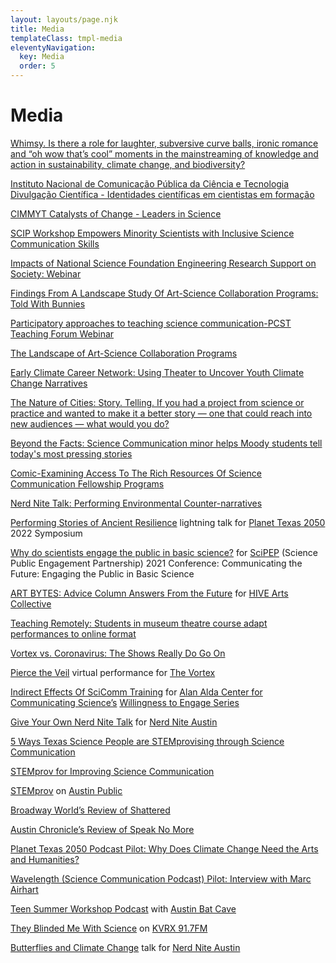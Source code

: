 ```yaml
---
layout: layouts/page.njk
title: Media
templateClass: tmpl-media
eleventyNavigation:
  key: Media
  order: 5
---
```

# Media

[Whimsy. Is there a role for laughter, subversive curve balls, ironic romance and “oh wow that’s cool” moments in the mainstreaming of knowledge and action in sustainability, climate change, and biodiversity?](https://www.thenatureofcities.com/2024/11/15/whimsy-is-there-a-role-for-laughter-subversive-curve-balls-ironic-romance-and-oh-wow-thats-cool-moments-in-the-mainstreaming-of-knowledge-and-action-in-sustainability-cl/)

[Instituto Nacional de Comunicação Pública da Ciência e Tecnologia Divulgação Científica - Identidades científicas em cientistas em formação](https://www.youtube.com/watch?v=ko_yHp6-JCA&ab_channel=INCT-CPCTDivulga%C3%A7%C3%A3oCient%C3%ADfica)

[CIMMYT Catalysts of Change - Leaders in Science](https://www.youtube.com/watch?v=IAoFWnCplxI&ab_channel=CIMMYTWebCast)

[SCIP Workshop Empowers Minority Scientists with Inclusive Science Communication Skills](https://knightcenter.jrn.msu.edu/2024/07/26/scip-workshop-empowers-minority-scientists-with-inclusive-science-communication-skills/)

[Impacts of National Science Foundation Engineering Research Support on Society: Webinar](https://www.youtube.com/watch?v=l2yC10_Vyf4&ab_channel=NationalAcademyofEngineering)

[Findings From A Landscape Study Of Art-Science Collaboration Programs: Told With Bunnies](https://aldacenter.org/commcms/alda-center/thelink/posts/art_science_by_bunnies.php)

[Participatory approaches to teaching science communication-PCST Teaching Forum Webinar](https://www.youtube.com/watch?v=fI6u_R9ckks&ab_channel=PCSTNetwork)

[The Landscape of Art-Science Collaboration Programs](https://mediaengagement.org/research/landscape-of-art-science-collaboration-programs/)

[Early Climate Career Network: Using Theater to Uncover Youth Climate Change Narratives](https://earlycareerclimate.wordpress.com/2023/07/25/using-theater-to-uncover-youth-climate-change-narratives/)

[The Nature of Cities: Story. Telling. If you had a project from science or practice and wanted to make it a better story — one that could reach into new audiences — what would you do?](https://www.thenatureofcities.com/2023/07/31/story-telling-if-you-had-a-project-from-science-or-practice-and-wanted-to-make-it-a-better-story-one-that-could-reach-into-new-audiences-what-would-you-do/)

[Beyond the Facts: Science Communication minor helps Moody students tell today's most pressing stories](https://moody.utexas.edu/news/beyond-the-facts)

[Comic-Examining Access To The Rich Resources Of Science Communication Fellowship Programs](https://www.stonybrook.edu/commcms/alda-center/thelink/posts/nic_bennet_fellowships.php)

[Nerd Nite Talk: Performing Environmental Counter-narratives](https://www.youtube.com/watch?v=ITBIBOrQack&ab_channel=NerdNiteAustin)

[Performing Stories of Ancient Resilience](https://www.youtube.com/clip/Ugkx_ogKxA7BFKJ-XND3yXnWuXeTRLmdR3V4) lightning talk for [Planet Texas 2050](https://bridgingbarriers.utexas.edu/planet-texas-2050) 2022 Symposium

[Why do scientists engage the public in basic science?](https://www.youtube.com/watch?v=PexDZEll2TE&list=PLX-OjlVs8NUIZUATtVnnAj5aDuoNrgJ06&index=16&ab_channel=SciPEP) for [SciPEP](https://scipep.org/) (Science Public Engagement Partnership) 2021 Conference: Communicating the Future: Engaging the Public in Basic Science

[ART BYTES: Advice Column Answers From the Future](https://www.hivearts.org/blog/art-bytes-nichole-bennett) for [HIVE Arts Collective](https://www.hivearts.org/)

[Teaching Remotely: Students in museum theatre course adapt performances to online format](https://finearts.utexas.edu/news/teaching-remotely-students-museum-theatre-course-adapt-performances-online-format)

[Vortex vs. Coronavirus: The Shows Really Do Go On](https://www.austinchronicle.com/daily/arts/2020-09-24/vortex-vs-coronavirus-the-shows-really-do-go-on/)

[Pierce the Veil](https://www.facebook.com/watch/live/?ref=watch_permalink&v=258005185397586) virtual performance for [The Vortex](https://vortexrep.org)

[Indirect Effects Of SciComm Training](https://www.stonybrook.edu/commcms/alda-center/thelink/posts/Indirect_Effects_scicomm.php) for [Alan Alda Center for Communicating Science’s](https://aldacenter.org/) [Willingness to Engage Series](https://www.stonybrook.edu/commcms/alda-center/thelink/listing.php?tag=willingness%20to%20engage)

[Give Your Own Nerd Nite Talk](https://vimeo.com/280637940) for [Nerd Nite Austin](https://austin.nerdnite.com/)

[5 Ways Texas Science People are STEMprovising through Science Communication](https://cns.utexas.edu/news/5-ways-texas-science-folks-are-stemprovising-through-science-communication)

[STEMprov for Improving Science Communication](https://www3.beacon-center.org/blog/2017/06/12/science-communication-strategies-stemprov-by-rayna-harris/)

[STEMprov](https://www.youtube.com/watch?v=F1erduNmePY&ab_channel=NicBennett) on [Austin Public](https://www.austinfilm.org/austin-public/about-austin-public/)

[Broadway World’s Review of Shattered](https://www.broadwayworld.com/austin/article/BWW-Review-SHATTERED-is-a-Fascinating-Unscripted-Experience-20190124)

[Austin Chronicle’s Review of Speak No More](https://www.austinchronicle.com/arts/2018-01-19/goldens-speak-no-more/)

[Planet Texas 2050 Podcast Pilot: Why Does Climate Change Need the Arts and Humanities?](https://soundcloud.com/theawkwardoff/planet-texas-2050-podcast-pilot)

[Wavelength (Science Communication Podcast) Pilot: Interview with Marc Airhart](https://soundcloud.com/theawkwardoff/wavelength-episode-1-marc-airhart)

[Teen Summer Workshop Podcast](https://austinbatcave.org/2016/08/12/abc-all-summer-sixteen/) with [Austin Bat Cave](https://austinbatcave.org/)

[They Blinded Me With Science](https://tbmws.podbean.com/) on [KVRX 91.7FM](https://kvrx.org/app/)

[Butterflies and Climate Change](https://vimeo.com/16843854) talk for [Nerd Nite Austin](https://austin.nerdnite.com/)

